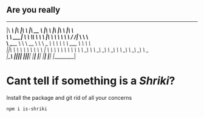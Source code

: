 ## Are you really
 ________       ___  ___      ________      ___      ___  __        ___     
|\   ____\     |\  \|\  \    |\   __  \    |\  \    |\  \|\  \     |\  \    
\ \  \___|_    \ \  \\\  \   \ \  \|\  \   \ \  \   \ \  \/  /|_   \ \  \   
 \ \_____  \    \ \   __  \   \ \   _  _\   \ \  \   \ \   ___  \   \ \  \  
  \|____|\  \    \ \  \ \  \   \ \  \\  \|   \ \  \   \ \  \\ \  \   \ \  \ 
    ____\_\  \    \ \__\ \__\   \ \__\\ _\    \ \__\   \ \__\\ \__\   \ \__\
   |\_________\    \|__|\|__|    \|__|\|__|    \|__|    \|__| \|__|    \|__|
   \|_________|                                                             
                                                                            
# Cant tell if something is a _Shriki_?   
Install the package and git rid of all your concerns
```
npm i is-shriki
```